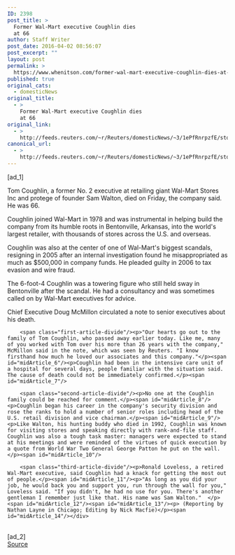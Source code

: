 ```yaml
---
ID: 2398
post_title: >
  Former Wal-Mart executive Coughlin dies
  at 66
author: Staff Writer
post_date: 2016-04-02 08:56:07
post_excerpt: ""
layout: post
permalink: >
  https://www.whenitson.com/former-wal-mart-executive-coughlin-dies-at-66/
published: true
original_cats:
  - domesticNews
original_title:
  - >
    Former Wal-Mart executive Coughlin dies
    at 66
original_link:
  - >
    http://feeds.reuters.com/~r/Reuters/domesticNews/~3/1ePfRnrpzfE/story01.htm
canonical_url:
  - >
    http://feeds.reuters.com/~r/Reuters/domesticNews/~3/1ePfRnrpzfE/story01.htm
---
```

 [ad_1]
<br><div id="articleText">
<span id="midArticle_start"/>

<span id="midArticle_0"/><span class="focusParagraph" readability="6"><p><span class="articleLocatio&lt;/span&gt;n">Tom Coughlin, a former No. 2 executive at retailing giant Wal-Mart Stores Inc and protege of founder Sam Walton, died  on Friday, the company said. He was 66.</span></p></span><span id="midArticle_1"/><p>Coughlin joined Wal-Mart in 1978 and was instrumental in helping build the company from its humble roots in Bentonville, Arkansas, into the world's largest retailer, with thousands of stores across the U.S. and overseas.</p><span id="midArticle_2"/><p>Coughlin was also at the center of one of Wal-Mart's biggest scandals, resigning in 2005 after an internal investigation found he misappropriated as much as $500,000 in company funds. He pleaded guilty in 2006 to tax evasion and wire fraud.</p><span id="midArticle_3"/><p>The 6-foot-4 Coughlin was a towering figure who still held sway in Bentonville after the scandal. He had a consultancy and was sometimes called on by Wal-Mart executives for advice.</p><span id="midArticle_4"/><p>Chief Executive Doug McMillon circulated a note to senior executives about his death.</p><span id="midArticle_5"/>
        
        <span class="first-article-divide"/><p>"Our hearts go out to the family of Tom Coughlin, who passed away earlier today. Like me, many of you worked with Tom over his more than 26 years with the company," McMillon said in the note, which was seen by Reuters. "I know firsthand how much he loved our associates and this company."</p><span id="midArticle_6"/><p>Coughlin had been in the intensive care unit of a hospital for several days, people familiar with the situation said. The cause of death could not be immediately confirmed.</p><span id="midArticle_7"/>
        
        <span class="second-article-divide"/><p>No one at the Coughlin family could be reached for comment.</p><span id="midArticle_8"/><p>Coughlin began his career in the company's security division and rose the ranks to hold a number of senior roles including head of the U.S. retail division and vice chairman.</p><span id="midArticle_9"/><p>Like Walton, his hunting buddy who died in 1992, Coughlin was known for visiting stores and speaking directly with rank-and-file staff. Coughlin was also a tough task master: managers were expected to stand at his meetings and were reminded of the virtues of quick execution by a quote from World War Two General George Patton he put on the wall.</p><span id="midArticle_10"/>
        
        <span class="third-article-divide"/><p>Ronald Loveless, a retired Wal-Mart executive, said Coughlin had a knack for getting the most out of people.</p><span id="midArticle_11"/><p>"As long as you did your job, he would back you and support you, run through the wall for you," Loveless said. "If you didn't, he had no use for you. There's another gentleman I remember just like that. His name was Sam Walton."  </p><span id="midArticle_12"/><span id="midArticle_13"/><p> (Reporting by Nathan Layne in Chicago; Editing by Nick Macfie)</p><span id="midArticle_14"/></div>
<br>[ad_2]
<br><a href="http://feeds.reuters.com/~r/Reuters/domesticNews/~3/1ePfRnrpzfE/story01.htm">Source </a>